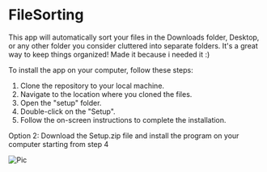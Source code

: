 # FileSorting

This app will automatically sort your files in the Downloads folder, Desktop, or any other folder you consider cluttered into separate folders. It's a great way to keep things organized! Made it because i needed it :)

To install the app on your computer, follow these steps:

1. Clone the repository to your local machine.
2. Navigate to the location where you cloned the files.
3. Open the "setup" folder.
4. Double-click on the "Setup".
5. Follow the on-screen instructions to complete the installation.

Option 2: Download the Setup.zip file and install the program on your computer starting from step 4

![Pic](https://github.com/Samer-Ismael/FileSorting/blob/main/FileSorting/Sk%C3%A4rmbild%202023-07-02%20181459.png)

